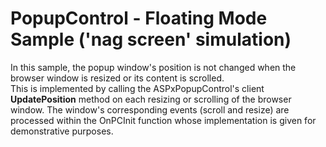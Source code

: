 # PopupControl - Floating Mode Sample ('nag screen' simulation)


<p>In this sample, the popup window's position is not changed when the browser window is resized or its content is scrolled.<br />
This is implemented by calling the ASPxPopupControl's client <strong>UpdatePosition</strong> method on each resizing or scrolling of the browser window. The window's corresponding events (scroll and resize) are processed within the OnPCInit function whose implementation is given for demonstrative purposes.</p>

<br/>


